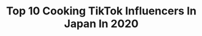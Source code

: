 ---
title: Top 10 Cooking TikTok Influencers In Japan In 2020
description: >-
  Find top cooking TikTok influencers in Japan in 2020. Most popular hashtags: #cooking #tiktok #food #japan.
platform: TikTok
hits: 15
text_top: See the best TikTok profiles on inBeat.
text_bottom: Our search engine aggregates 15 TikTok influencers like this in Japan for you to connect with.
profiles:
  - username: "maydaysan"
    fullname: >-
      maydaysan
    bio: >-
      Cooking is cheaper than eating out. Business : themaydaysan@gmail.com
    location: "Japan"
    followers: 246200
    engagement: 1049
    commentsToLikes: 0.022587
    id: ck8qeihxjsouu0j78g21mk219
    verified: false
    hashtags: "#japan, #japanese, #gaijin, #fyp"
  - username: "kunimeg"
    fullname: >-
      KUNI JAPAN🇯🇵
    bio: >-
      I am a Japanese nunchaku dancer and stretch trainer.ヌンチャク、ダンス、ストレッチ、好き！ グリフォン國松
    location: "Japan"
    followers: 2919
    engagement: 283
    commentsToLikes: 0.076620
    id: ckbkqdx54kntn0j23yjckh6il
    verified: false
    hashtags: "#cooking, #nunchaku, #tiktok, #applejuice"
  - username: "bayashi_asmr"
    fullname: >-
      バヤシ_ASMR
    bio: >-
      Follow My YouTube😊👍
    location: "Japan"
    followers: 245000
    engagement: 824
    commentsToLikes: 0.007535
    id: ckbw97nkjzjrk0j23n05hep3m
    verified: false
    hashtags: "#mukbang, #tiktok, #eatingsounds, #food"
  - username: "naokiasami"
    fullname: >-
      NaosKitchen 
    bio: >-
      プロの料理人の調理動画♪ レシピ付き動画はYouTubeをご覧下さい😊 Please check my YouTube channel thank you;)
    location: "Japan"
    followers: 3833
    engagement: 174
    commentsToLikes: 0.021900
    id: ckbl27u40zcod0j237tz96rsj
    verified: false
    hashtags: "#tiktok, #stayhome, #cooking, #stayathome"
  - username: "jasmine_harem"
    fullname: >-
      Jasmine F.
    bio: >-
      私は外国人だ😔😔☹️
    location: "Japan"
    followers: 22000
    engagement: 528
    commentsToLikes: 0.046921
    id: ckb9fekes3p6z0j239mx95p66
    verified: false
    hashtags: "#pet, #inthehouseparty, #dog, #fyp"
  - username: "ifukukunn"
    fullname: >-
      チキン(YouTube見てッピ！)
    bio: >-
      歌が得意だっピ！
    location: "Japan"
    followers: 59900
    engagement: 676
    commentsToLikes: 0.023930
    id: ckcekhvvqtwgq0j23q69uowbn
    verified: false
    hashtags: "#tiktok, #dish, #yoasobi, #sweetsparade"
  - username: "nursewoman4170"
    fullname: >-
      nori
    bio: >-
      japan🌏 nurse💉
    location: "Japan"
    followers: 7906
    engagement: 254
    commentsToLikes: 0.036810
    id: ck9jxt8yl26ea0j78ucpi59ja
    verified: false
    hashtags: "#danang, #seoul, #vetnam, #travel"
  - username: "yukidaruma_8"
    fullname: >-
      ゆきだるま⛄️
    bio: >-
      どーもーゆきだるまです⛄️ 30歳の3児ママ☺︎
    location: "Japan"
    followers: 352100
    engagement: 511
    commentsToLikes: 0.013725
    id: ckbkz1tpnvbk50j23nf7qjy0g
    verified: true
    hashtags: "#tiktok, #food, #cooking, #more"
  - username: "inon092"
    fullname: >-
      イノン / inon
    bio: >-
      YouTubeをやっているのでチャンネル登録して頂けたらとても嬉しいです。 Very encouraging to subscribe to YouTube.
    location: "Japan"
    followers: 19300
    engagement: 303
    commentsToLikes: 0.029013
    id: ckbl31bxg07mc0j2354td6zpu
    verified: false
    hashtags: "#tiktokfoodie, #asmrsounds, #asmrfood, #mukbang"
  - username: "peace605"
    fullname: >-
      ıllıllı яуσ ıllıllı
    bio: >-
      Makeup and Nail Art 🎨 Japan 🇯🇵 転載❌
    location: "Japan"
    followers: 48400
    engagement: 495
    commentsToLikes: 0.019017
    id: ck9m11q14d6ml0j7803vjr7y2
    verified: false
    hashtags: "#creepymakeup, #art, #halloween, #tiktokortreat"
---